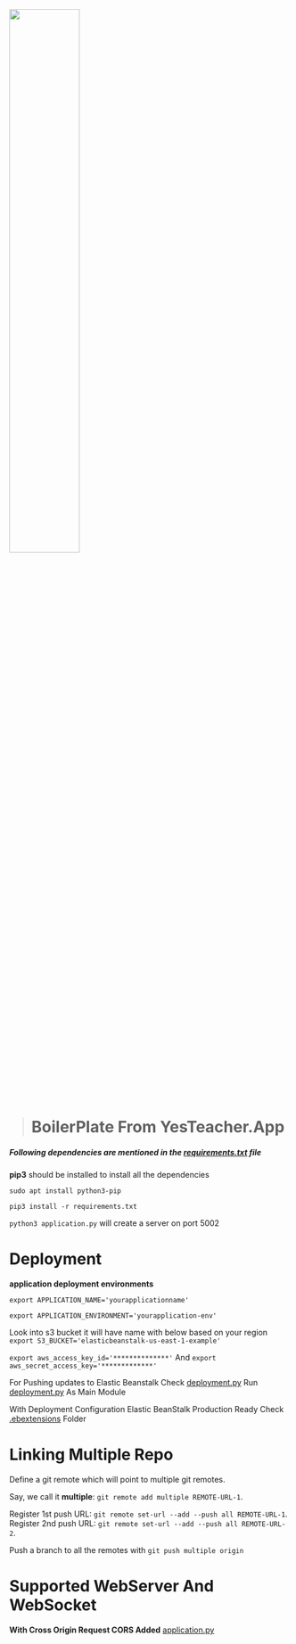 <img src="https://yesteacher.app/img/yesteacher.png" width="50%"/>

>  # BoilerPlate From YesTeacher.App

##### Following dependencies are mentioned in the [requirements.txt](requirements.txt) file
**pip3** should be installed to install all the dependencies

`sudo apt install python3-pip`

`pip3 install -r requirements.txt`

`python3 application.py` will create a server on port 5002

# Deployment

**application deployment environments**

`export APPLICATION_NAME='yourapplicationname'`

`export APPLICATION_ENVIRONMENT='yourapplication-env'`

Look into s3 bucket it will have name with below based on your region
`export S3_BUCKET='elasticbeanstalk-us-east-1-example'`

`export aws_access_key_id='**************'`
And
`export aws_secret_access_key='*************'`

For Pushing updates to Elastic Beanstalk Check [deployment.py](deployment.py) 
Run [deployment.py](deployment.py) As Main Module


With Deployment Configuration Elastic BeanStalk Production Ready Check 
[.ebextensions](.ebextensions) Folder



# Linking Multiple Repo

Define a git remote which will point to multiple git remotes.

Say, we call it **multiple**: `git remote add multiple REMOTE-URL-1`.

Register 1st push URL: `git remote set-url --add --push all REMOTE-URL-1`.
Register 2nd push URL: `git remote set-url --add --push all REMOTE-URL-2`.

Push a branch to all the remotes with `git push multiple origin`


# Supported WebServer And WebSocket

**With Cross Origin Request CORS Added**  [application.py](application.py)
